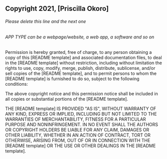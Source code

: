 ## Copyright 2021, [Priscilla Okoro]

###### Please delete this line and the next one
###### APP TYPE can be a webpage/website, a web app, a software and so on

Permission is hereby granted, free of charge, to any person obtaining a copy of this [README template] and associated documentation files, to deal in the [README template] without restriction, including without limitation the rights to use, copy, modify, merge, publish, distribute, sublicense, and/or sell copies of the [README template], and to permit persons to whom the [README template] is furnished to do so, subject to the following conditions:

The above copyright notice and this permission notice shall be included in all copies or substantial portions of the [README template].

THE [README template] IS PROVIDED "AS IS", WITHOUT WARRANTY OF ANY KIND, EXPRESS OR IMPLIED, INCLUDING BUT NOT LIMITED TO THE WARRANTIES OF MERCHANTABILITY, FITNESS FOR A PARTICULAR PURPOSE AND NONINFRINGEMENT. IN NO EVENT SHALL THE AUTHORS OR COPYRIGHT HOLDERS BE LIABLE FOR ANY CLAIM, DAMAGES OR OTHER LIABILITY, WHETHER IN AN ACTION OF CONTRACT, TORT OR OTHERWISE, ARISING FROM, OUT OF OR IN CONNECTION WITH THE [README template] OR THE USE OR OTHER DEALINGS IN THE [README template].